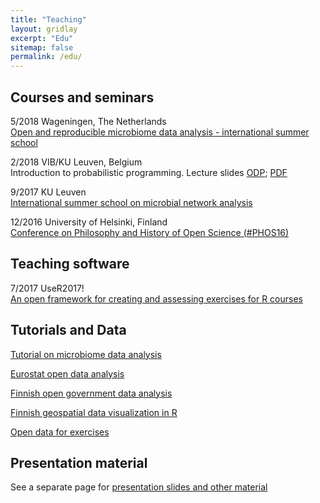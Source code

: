 ```yaml
---
title: "Teaching"
layout: gridlay
excerpt: "Edu"
sitemap: false
permalink: /edu/
---
```



<!--My teaching activities focus on modern statistical data analysis, and its applications in life sciences and digital humanities. This includes in particular in modern theory, methods and applications of modern statistical data analysis, machine learning, probabilistic programming and artificial intelligence (AI). The main application areas include functional genomics, microbial ecology of the human body, large population cohort studies, computational history, open research software, and open science.-->



Courses and seminars
---------------------

5/2018 Wageningen, The Netherlands  
[Open and reproducible microbiome data analysis - international summer school](https://mibwurrepo.github.io/OPEN-REPRODUCIBLE-MICROBIOME-DATA-ANALYSIS-2018/) 

2/2018 VIB/KU Leuven, Belgium  
Introduction to probabilistic programming.
Lecture slides [ODP](https://github.com/openresearchlabs/openresearchlabs.github.io/tree/master/publications/publications/slides/20180226-rstan-VIB.odp); [PDF](https://github.com/openresearchlabs/openresearchlabs.github.io/tree/master/publications/publications/slides/20180226-rstan-VIB.pdf)

9/2017 KU Leuven  
[International summer school on microbial network analysis](http://psbweb05.psb.ugent.be/conet/econetschool/index.php)

12/2016 University of Helsinki, Finland  
[Conference on Philosophy and History of Open Science (#PHOS16)](https://www.helsinki.fi/en/researchgroups/helsinki-digital-humanities/phos16-conference)

<!--Further courses in the past on high-throughput bioinformatics,
high-throughput sequencing, prior knowledge and background data in
computational inference, data fusion in bioinformatics.-->



Teaching software
-----

7/2017 UseR2017!  
[An open framework for creating and assessing exercises for R courses](https://ropengov.github.io/edu/)


Tutorials and Data
---------------------

[Tutorial on microbiome data analysis](https://microbiome.github.io/microbiome)  

[Eurostat open data analysis](https://github.com/rOpenGov/eurostat/blob/master/vignettes/eurostat_tutorial.md)

[Finnish open government data analysis](https://github.com/rOpenGov/sorvi/blob/master/vignettes/sorvi_tutorial.md)

[Finnish geospatial data visualization in R](https://github.com/rOpenGov/gisfin/blob/master/vignettes/gisfin_tutorial.md)

[Open data for exercises](../data/) 



Presentation material
-----

See a separate page for [presentation slides and other material](../media/)


<!--
Supervised theses and assignments
=================================
**Screening of functional copy number changes with dependency models** Olli-Pekka Huovilainen, 2010 (M.Sc. thesis; in Finnish).  
**Modeling cancer-associated transcriptional responses in cell-biological networks**. Ossi Koivistoinen, 2010 (M.Sc. thesis).  
**Meta-analysis in gene expression studies** Maija Nevala, 2008 (B.Sc. thesis; in Finnish)  
**Data fusion in functional genomics: investigating gene expression across leukemia subtypes** Jyry Suvilehto, 2007  (B.Sc. thesis; in Finnish)  
**Accelerated Variational Dirichlet Process Gaussian Mixture Models** Ant&oacute;nio Gusm&atilde;o, 2009 (Special assignment)  
**Canonical correlation analysis for studying dependencies in gene expression between man and mouse** Atte Saarela, 2007 (special assignment)
-->



